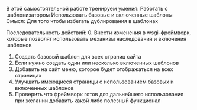 В этой самостоятельной работе тренируем умения:
Работать с шаблонизатором
Использовать базовые и включенные шаблоны
Смысл:
Для того чтобы избегать дублирования в шаблонах

Последовательность действий:
0. Внести изменения в wsgi-фреймворк, которые позволят использовать механизм наследования и включения шаблонов
1. Создать базовый шаблон для всех страниц сайта
2. Если нужно создать один или несколько включенных шаблонов
3. Добавить на сайт меню, которое будет отображаться на всех страницах
4. Улучшить имеющиеся страницы с использованием базовых и включенных шаблонов
5. Проверить что фреймворк готов для дальнейшего использования при желании добавить какой либо полезный функционал